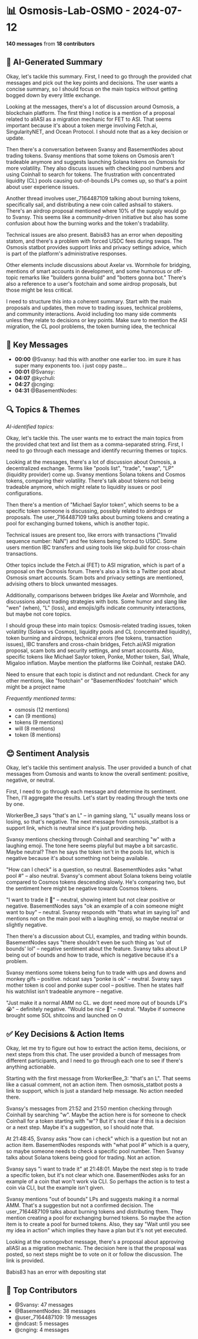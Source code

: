 # 📊 Osmosis-Lab-OSMO - 2024-07-12
**140 messages** from **18 contributors**

## 📝 AI-Generated Summary
<think>
Okay, let's tackle this summary. First, I need to go through the provided chat messages and pick out the key points and decisions. The user wants a concise summary, so I should focus on the main topics without getting bogged down by every little exchange.

Looking at the messages, there's a lot of discussion around Osmosis, a blockchain platform. The first thing I notice is a mention of a proposal related to allASI as a migration mechanic for FET to ASI. That seems important because it's about a token merge involving Fetch.ai, SingularityNET, and Ocean Protocol. I should note that as a key decision or update.

Then there's a conversation between Svansy and BasementNodes about trading tokens. Svansy mentions that some tokens on Osmosis aren't tradeable anymore and suggests launching Solana tokens on Osmosis for more volatility. They also discuss issues with checking pool numbers and using Coinhall to search for tokens. The frustration with concentrated liquidity (CL) pools causing out-of-bounds LPs comes up, so that's a point about user experience issues.

Another thread involves user_7164487109 talking about burning tokens, specifically sail, and distributing a new coin called ashsail to stakers. There's an airdrop proposal mentioned where 10% of the supply would go to Svansy. This seems like a community-driven initiative but also has some confusion about how the burning works and the token's tradability.

Technical issues are also present. Babis83 has an error when depositing statom, and there's a problem with forced USDC fees during swaps. The Osmosis statbot provides support links and privacy settings advice, which is part of the platform's administrative responses.

Other elements include discussions about Axelar vs. Wormhole for bridging, mentions of smart accounts in development, and some humorous or off-topic remarks like "builders gonna build" and "botters gonna bot." There's also a reference to a user's footchain and some airdrop proposals, but those might be less critical.

I need to structure this into a coherent summary. Start with the main proposals and updates, then move to trading issues, technical problems, and community interactions. Avoid including too many side comments unless they relate to decisions or key points. Make sure to mention the ASI migration, the CL pool problems, the token burning idea, the technical

## 💬 Key Messages
- **00:00** @Svansy: had this with another one earlier too. im sure it has super many exponents too. i just copy paste...
- **00:01** @Svansy: 
- **04:07** @kychuli: 
- **04:27** @cnging: 
- **04:31** @BasementNodes: 

## 🔍 Topics & Themes
*AI-identified topics:*
> <think>
Okay, let's tackle this. The user wants me to extract the main topics from the provided chat text and list them as a comma-separated string. First, I need to go through each message and identify recurring themes or topics.

Looking at the messages, there's a lot of discussion about Osmosis, a decentralized exchange. Terms like "pools list", "trade", "swap", "LP" (liquidity provider) come up. Svansy mentions Solana tokens and Cosmos tokens, comparing their volatility. There's talk about tokens not being tradeable anymore, which might relate to liquidity issues or pool configurations. 

Then there's a mention of "Michael Saylor token", which seems to be a specific token someone is discussing, possibly related to airdrops or proposals. The user_7164487109 talks about burning tokens and creating a pool for exchanging burned tokens, which is another topic. 

Technical issues are present too, like errors with transactions ("Invalid sequence number: NaN") and fee tokens being forced to USDC. Some users mention IBC transfers and using tools like skip.build for cross-chain transactions. 

Other topics include the Fetch.ai (FET) to ASI migration, which is part of a proposal on the Osmosis forum. There's also a link to a Twitter post about Osmosis smart accounts. Scam bots and privacy settings are mentioned, advising others to block unwanted messages. 

Additionally, comparisons between bridges like Axelar and Wormhole, and discussions about trading strategies with bots. Some humor and slang like "wen" (when), "L" (loss), and emojis/gifs indicate community interactions, but maybe not core topics. 

I should group these into main topics: Osmosis-related trading issues, token volatility (Solana vs Cosmos), liquidity pools and CL (concentrated liquidity), token burning and airdrops, technical errors (fee tokens, transaction issues), IBC transfers and cross-chain bridges, Fetch.ai/ASI migration proposal, scam bots and security settings, and smart accounts. Also, specific tokens like Michael Saylor token, Ponke, Mother token, Sail, Whale, Migaloo inflation. Maybe mention the platforms like Coinhall, restake DAO. 

Need to ensure that each topic is distinct and not redundant. Check for any other mentions, like "footchain" or "BasementNodes' footchain" which might be a project name

*Frequently mentioned terms:*
- osmosis (12 mentions)
- can (9 mentions)
- tokens (9 mentions)
- will (8 mentions)
- token (8 mentions)

## 😊 Sentiment Analysis
<think>
Okay, let's tackle this sentiment analysis. The user provided a bunch of chat messages from Osmosis and wants to know the overall sentiment: positive, negative, or neutral. 

First, I need to go through each message and determine its sentiment. Then, I'll aggregate the results. Let's start by reading through the texts one by one.

WorkerBee_3 says "that's an L" – in gaming slang, "L" usually means loss or losing, so that's negative. The next message from osmosis_statbot is a support link, which is neutral since it's just providing help. 

Svansy mentions checking through Coinhall and searching "w" with a laughing emoji. The tone here seems playful but maybe a bit sarcastic. Maybe neutral? Then he says the token isn't in the pools list, which is negative because it's about something not being available. 

"How can I check" is a question, so neutral. BasementNodes asks "what pool #" – also neutral. Svansy's comment about Solana tokens being volatile compared to Cosmos tokens descending slowly. He's comparing two, but the sentiment here might be negative towards Cosmos tokens. 

"I want to trade it 🤔" – neutral, showing intent but not clear positive or negative. BasementNodes says "ok an example of a coin someone might want to buy" – neutral. Svansy responds with "thats what im saying lol" and mentions not on the main pool with a laughing emoji, so maybe neutral or slightly negative. 

Then there's a discussion about CLI, examples, and trading within bounds. BasementNodes says "there shouldn't even be such thing as 'out of bounds' lol" – negative sentiment about the feature. Svansy talks about LP being out of bounds and how to trade, which is negative because it's a problem. 

Svansy mentions some tokens being fun to trade with ups and downs and monkey gifs – positive. ndcast says "ponke is ok" – neutral. Svansy says mother token is cool and ponke super cool – positive. Then he states half his watchlist isn't tradeable anymore – negative. 

"Just make it a normal AMM no CL. we dont need more out of bounds LP's 😭" – definitely negative. "Would be nice 🤔" – neutral. "Maybe if someone brought some SOL shitcoins and launched on O

## ✅ Key Decisions & Action Items
<think>
Okay, let me try to figure out how to extract the action items, decisions, or next steps from this chat. The user provided a bunch of messages from different participants, and I need to go through each one to see if there's anything actionable.

Starting with the first message from WorkerBee_3: "that's an L". That seems like a casual comment, not an action item. Then osmosis_statbot posts a link to support, which is just a standard help message. No action needed there.

Svansy's messages from 21:52 and 21:50 mention checking through Coinhall by searching "w". Maybe the action here is for someone to check Coinhall for a token starting with "w"? But it's not clear if this is a decision or a next step. Maybe it's a suggestion, so I should note that.

At 21:48:45, Svansy asks "how can i check" which is a question but not an action item. BasementNodes responds with "what pool #" which is a query, so maybe someone needs to check a specific pool number. Then Svansy talks about Solana tokens being good for trading. Not an action.

Svansy says "i want to trade it" at 21:48:01. Maybe the next step is to trade a specific token, but it's not clear which one. BasementNodes asks for an example of a coin that won't work via CLI. So perhaps the action is to test a coin via CLI, but the example isn't given.

Svansy mentions "out of bounds" LPs and suggests making it a normal AMM. That's a suggestion but not a confirmed decision. The user_7164487109 talks about burning tokens and distributing them. They mention creating a pool for exchanging burned tokens. So maybe the action item is to create a pool for burned tokens. Also, they say "Wait until you see my idea in action" which implies they have a plan but it's not yet executed.

Looking at the osmogovbot message, there's a proposal about approving allASI as a migration mechanic. The decision here is that the proposal was posted, so next steps might be to vote on it or follow the discussion. The link is provided.

Babis83 has an error with depositing stat

## 👥 Top Contributors
- @Svansy: 47 messages
- @BasementNodes: 38 messages
- @user_7164487109: 19 messages
- @ndcast: 5 messages
- @cnging: 4 messages